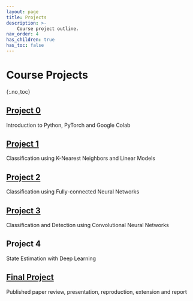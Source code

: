 ```yaml
---
layout: page
title: Projects
description: >-
    Course project outline.
nav_order: 4
has_children: true
has_toc: false
---
```


# Course Projects
{:.no_toc}

<!-- ## Table of contents
{: .no_toc .text-delta }

1. TOC
{:toc}

--- -->


## [Project 0](/projects/project0/)

Introduction to Python, PyTorch and Google Colab

## [Project 1](/projects/project1/)

Classification using K-Nearest Neighbors and Linear Models

## [Project 2](/projects/project2/)

Classification using Fully-connected Neural Networks

## [Project 3](/projects/project3/)

Classification and Detection using Convolutional Neural Networks

## Project 4

State Estimation with Deep Learning

## [Final Project](/projects/finalproject/)

Published paper review, presentation, reproduction, extension and report

